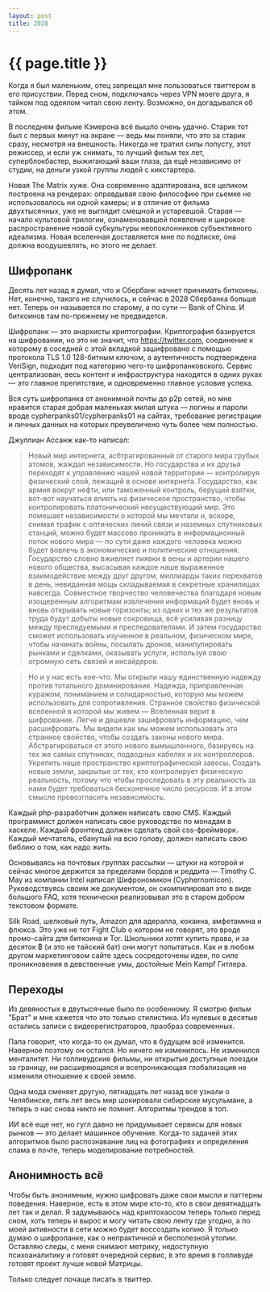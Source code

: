 ```yaml
---
layout: post
title: 2028
---
```

# {{ page.title }}

Когда я был маленьким, отец запрещал мне пользоваться твиттером в его присуствии. Перед сном, подключаясь через VPN моего друга, я тайком под одеялом читал свою ленту. Возможно, он догадывался об этом. 

В последнем фильме Кэмерона всё вышло очень удачно. Старик тот был с первых минут на экране — ведь мы поняли, что это за старик сразу, несмотря на внешность. Никогда не тратил силы попусту, этот режиссер, и если уж снимать, то лучший фильм тех лет, суперблокбастер, выжигающий ваши глаза, да ещё независимо от студии, на деньги узкой группы людей с кикстартера. 

Новая The Matrix хуже. Она современно адаптирована, вся целиком построена на рендерах: оправдывая свою философию при сьемке не использовалось ни одной камеры; и в отличие от фильма двухтысячных, уже не выглядит смешной и устаревшой. 
Старая — начало культовой трилогии, ознаменовавшей появление и широкое распространение новой субкультуры неопоклонников субъективного идеализма. Новая вселенная доставляется мне по подписке, она должна воодушевлять, но этого не делает. 

## Шифропанк

Десять лет назад я думал, что и Сбербанк начнет принимать биткоины. Нет, конечно, такого не случилось, и сейчас в 2028 Сбербанка больше нет. Теперь он называется по старому, а по сути — Bank of China. И биткоинов там по-прежнему не предвидется. 

Шифропанк — это анархисты криптографии. Криптография базируется на шифровании, но это не значит, что https://twitter.com, соединение к которому в соседней с этой вкладкой зашифровано с помощью протокола TLS 1.0 128-битным ключом, а аутентичность подтверждена VeriSign, подходит под категорию чего-то шифропанковского. Сервис централизован, весь контент и инфраструктура находятся в одних руках — это главное препятствие, и одновременно главное условие успеха. 

Вся суть шифропанка от анонимной почты до p2p сетей, но мне нравится старая добрая маленькая милая штука — логины и пароли вроде cypherpanks01/cypherpanks01 на сайтах, требование регистрации и личных данных на которых преувеличено чуть более чем полностью.

Джуллиан Ассанж как-то написал:

> Новый мир интернета, асбтрагированный от старого мира грубых атомов, жаждал независимости. Но государства и их друзья переходят к управлению нашей новой территории  — контролируя физический слой, лежащий в основе интернета. Государство, как армия вокруг нефти, или таможенный контроль, берущий взятки, вот-вот научаться влиять на физическое пространство, чтобы контролировать платонический несуществующий мир.  Это помешает независимости о которой мы мечтали и, вскоре, снимая трафик с оптических линий связи и наземных спутниковых станций, можно будет массово проникать в информационный поток нового мира — по сути даже каждого человека можно будет вовлечь в экономические и политические отношения. Государство словно вживляет пиявки в вены и артерии нашего нового общества, высасывая каждое наше выраженное взаимодействие между друг другом, миллиарды таких перехватов в день, невиданная мощь складываемая в секретные хранилищах навсегда. Совместное творчество человечества благодаря новым изощеренным алгоритмам извлечения информаций будет вновь и вновь открывать новые горизонты; из одних и тех же результатов труда будут добыты новые сокровища, всё усиливая разницу между преследуемыми и преследователями. И затем государство сможет использовать изученное в реальном, физическом мире, чтобы начинать войны, посылать дронов, манипулировать рынками и сделками, оказывать услуги, используя свою огромную сеть связей и инсайдеров.

> Но и у нас есть кое-что. Мы открыли нашу единственную надежду против тотального доминирования. Надежда, приправленная куражом, пониманием и солидарностью, которую мы можем использовать для сопротивления. Странное свойство физической вселенной в которой мы живем — Вселенная верит в шифрование. Легче и дешевле зашифровать информацию, чем расшифровать. Мы видели как мы можем использовать это странное свойство, чтобы создать законы нового мира. Абстрагироваться от этого нового вымышленного, базируясь на тех же самых спутниках, подводных кабелях и их контроллеров. Укрепить наше пространство криптографической завесы. Создать новые земли, закрытые от тех, кто контролирует физическую реальность, потому что чтобы проследовать в эту реальность за нами будет требоваться бесконечное число ресурсов. И в этом смысле провозгласить независимость. 

Каждый php-разработчик должен написать свою CMS. Каждый программист должен написать свое руководство по монадам в хаскеле. Каждый фронтенд должен сделать свой css-фреймворк. Каждый мечтатель, ебанутый на всю голову, должен написать свою библию о том, как надо жить.

Основываясь на почтовых группах рассылки — штуки на которой и сейчас многое держится за пределами бордов и реддита — Timothy C. May из компании Intel написал Шифрономикон (Cyphernomicon). Руководствуясь своим же документом, он скомпилировал это в виде большого FAQ, хотя технически реализовывал это в старом добром текстовом формате.

Silk Road, шелковый путь, Amazon для адералла, кокаина, амфетамина и флюкса.  Это уже не тот Fight Club о котором не говорят, это вроде промо-сайта для биткоина и Tor. Школьники хотят купить права, и за десяток ฿ (и это не тайский бат) они могут попытаться. Как и в любом другом маркетинговом сайте здесь сосредоточены идеи, по силе проникновения в девственные умы, достойные Mein Kampf Гитлера. 

## Переходы

Из девяностых в двутысячные было по особенному. Я смотрю фильм "Брат" и мне кажется что это только стилистика. Из нулевых в десятые остались записи с видеорегистраторов, праобраз современных.

Папа говорит, что когда-то он думал, что в будущем всё изменится. Наверное поэтому он остался. Но ничего не изменилось. Не изменился менталитет. Ни голливудские фильмы, ни открытые доступные поездки за границу, ни расширяющаяся и всепроникающая глобализация не изменили отношение к своей земле.

Одна мода сменяет другую, пятнадцать лет назад все узнали о Челябинске, пять лет  весь мир шокировали сибирские мусульмане, а теперь о нас снова никто не помнит. Алгоритмы  трендов в топ.

ИИ всё еще нет, но гугл давно не придумывает сервисы для новых рынков — это делает машинное обучение. Когда-то задачей этих алгоритмов было распознавание лиц на фотографиях и определения спама в почте, теперь моделирование потребностей.

## Анонимность всё

Чтобы быть анонимным, нужно шифровать даже свои мысли и паттерны поведения. Наверное, есть в этом мире кто-то, кто в свои девятнадцать лет так и делал. Я задумываюсь над криптохаосом теперь только перед сном, хоть теперь и вырос и могу читать свою ленту где угодно, а по моей активности в сети можно будет воссоздать копию. Я только думаю о шифропанке, как о непрактичной и бесполезной утопии. Оставляю следы, с меня снимают метрику, недоступную психоаналитику и готовят очередной сервис, в это время в голливуде готовят проект лучше новой Матрицы.

Только следует почаще писать в твиттер.

